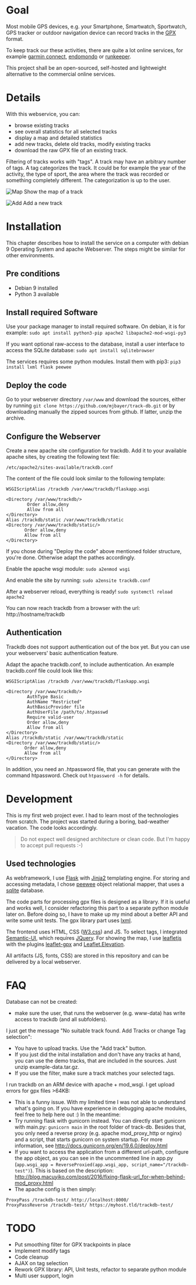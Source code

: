 # Goal
Most mobile GPS devices, e.g. your Smartphone, Smartwatch, Sportwatch, GPS tracker or outdoor navigation device can record tracks in the [GPX](http://www.topografix.com/gpx.asp) format.

To keep track our these activities, there are quite a lot online services, for example [garmin connect](https://connect.garmin.com/en-US/), [endomondo](https://www.endomondo.com/) or [runkeeper](https://runkeeper.com/).

This project shall be an open-sourced, self-hosted and lightweight alternative to the commercial online services.


# Details
With this webservice, you can:
* browse existing tracks
* see overall statistics for all selected tracks
* display a map and detailed statistics
* add new tracks, delete old tracks, modify existing tracks
* download the raw GPX file of an existing track.

Filtering of tracks works with "tags". A track may have an arbitrary number of tags. A tag categorizes the track. It could be for example the year of the activity, the type of sport, the area where the track was recorded or something completely different. The categorization is up to the user.


![Map](docs/selected-track.png "Show the map of a selected track")
Show the map of a track

![Add](docs/add-track.png "Add a new track")
Add a new track


# Installation
This chapter describes how to install the service on a computer with debian 9 Operating System and apache Webserver. The steps might be similar for other environments.


## Pre conditions
* Debian 9 installed
* Python 3 available


## Install required Software
Use your package manager to install required software. On debian, it is for example:
`sudo apt install python3-pip apache2 libapache2-mod-wsgi-py3`

If you want optional raw-access to the database, install a user interface to access the SQLite database:
`sudo apt install sqlitebrowser`

The services requires some python modules. Install them with pip3:
`pip3 install lxml flask peewee`

## Deploy the code
Go to your webserver directory `/var/www` and download the sources, either by running `git clone https://github.com/mjbayer/track-db.git` or by downloading manually the zipped sources from github. If latter, unzip the archive.


## Configure the Webserver
Create a new apache site configuration for trackdb. Add it to your available apache sites, by creating the following text file:

`/etc/apache2/sites-available/trackdb.conf`

The content of the file could look similar to the following template:
```
WSGIScriptAlias /trackdb /var/www/trackdb/flaskapp.wsgi

<Directory /var/www/trackdb/>
        Order allow,deny
        Allow from all
</Directory>
Alias /trackdb/static /var/www/trackdb/static
<Directory /var/www/trackdb/static/>
       Order allow,deny
       Allow from all
</Directory>
```
If you chose during "Deploy the code" above mentioned folder structure, you're done. Otherwise adapt the pathes accordingly.


Enable the apache wsgi module:
`sudo a2enmod wsgi`

And enable the site by running:
`sudo a2ensite trackdb.conf`

After a webserver reload, everything is ready!
`sudo systemctl reload apache2`

You can now reach trackdb from a browser with the url: http://hostname/trackdb


## Authentication
Trackdb does not support authentication out of the box yet.
But you can use your webservers' basic authentication feature.

Adapt the apache trackdb.conf, to include authentication. An example trackdb.conf file could look like this:
```
WSGIScriptAlias /trackdb /var/www/trackdb/flaskapp.wsgi

<Directory /var/www/trackdb/>
        AuthType Basic
        AuthName "Restricted"
        AuthBasicProvider file
        AuthUserFile /path/to/.htpasswd
        Require valid-user
        Order allow,deny
        Allow from all
</Directory>
Alias /trackdb/static /var/www/trackdb/static
<Directory /var/www/trackdb/static/>
       Order allow,deny
       Allow from all
</Directory>
```

In addition, you need an .htpassword file, that you can generate with the command htpassword. 
Check out `htpassword -h` for details.



# Development
This is my first web project ever. I had to learn most of the technologies from scratch. The project was started during a boring, bad-weather vacation. The code looks accordingly.

> Do not expect well designed architecture or clean code.
> But I'm happy to accept pull requests :-)


## Used technologies
As webframework, I use [Flask](http://flask.pocoo.org/) with [Jinja2](http://jinja.pocoo.org/) templating engine.
For storing and accessing metadata, I chose [peewee](http://docs.peewee-orm.com/en/latest/) object relational mapper, that uses a [sqlite](https://www.sqlite.org/) database.

The code parts for processing gpx files is designed as a library. If it is useful and works well, I consider refactoring this part to a separate python module later on. Before doing so, I have to make up my mind about a better API and write some unit tests. The gpx library part uses [lxml](https://lxml.de/).

The frontend uses HTML, CSS ([W3.css](http://https://www.w3schools.com/w3css)) and JS.
To select tags, I integrated [Semantic-UI](https://semantic-ui.com), which requires [JQuery](https://jquery.com/).
For showing the map, I use [leafletjs](https://leafletjs.com/) with the plugins [leaflet-gpx](https://github.com/mpetazzoni/leaflet-gpx) and [Leaflet.Elevation](https://github.com/MrMufflon/Leaflet.Elevation).

All artifacts (JS, fonts, CSS) are stored in this repository and can be delivered by a local webserver.


# FAQ
Database can not be created:
* make sure the user, that runs the webserver (e.g. www-data) has write access to trackdb (and all subfolders).

I just get the message "No suitable track found. Add Tracks or change Tag selection":
* You have to upload tracks. Use the "Add track" button.
* If you just did the inital installation and don't have any tracks at hand, you can use the demo tracks, that are included in the sources. Just unzip example-data.tar.gz. 
* If you use the filter, make sure a track matches your selected tags.

I run trackdb on an ARM device with apache + mod_wsgi. I get upload errors for gpx files >64KB:
* This is a funny issue. With my limited time I was not able to understand what's going on. If you have experience in debugging apache modules, feel free to help here out :) In the meantime: 
* Try running flask with gunicorn instead. You can directly start gunicorn with main.py: `gunicorn main` in the root folder of track-db. Besides that, you only need a reverse proxy (e.g. apache mod_proxy_http or nginx) and a script, that starts gunicorn on system startup. For more information, see http://docs.gunicorn.org/en/19.6.0/deploy.html
* If you want to access the application from a different url-path, configure the app object, as you can see in the uncommented line in app.py (`app.wsgi_app = ReverseProxied(app.wsgi_app, script_name="/trackdb-test")`). This is based on the description: http://blog.macuyiko.com/post/2016/fixing-flask-url_for-when-behind-mod_proxy.html
* The apache config is then simply: 
```
ProxyPass /trackdb-test/ http://localhost:8000/
ProxyPassReverse /trackdb-test/ https://myhost.tld/trackdb-test/
```


# TODO
* Put smoothing filter for GPX trackpoints in place
* Implement modify tags
* Code cleanup
* AJAX on tag selection
* Rework GPX library: API, Unit tests, refactor to separate python module
* Multi user support, login
